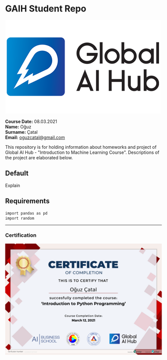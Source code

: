 # GAIH Student Repo
![](img/newlogo.png)

**Course Date:** 08.03.2021  
**Name:** Oğuz  
**Surname:** Çatal  
**Email:** oguzcatal@gmail.com  

This repository is for holding information about homeworks and project of Global AI Hub - "Introduction to Machine Learning Course". Descriptions of the project are elaborated below.

## Default
Explain

## Requirements
 
```
import pandas as pd
import random

```
---

### Certification
![](img/CompletionCertificate.png)

